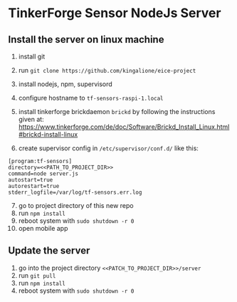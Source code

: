 # TinkerForge Sensor NodeJs Server

## Install the server on linux machine

1. install git
2. run `git clone https://github.com/kingalione/eice-project`
3. install nodejs, npm, supervisord
4. configure hostname to `tf-sensors-raspi-1.local`
5. install tinkerforge brickdaemon `brickd` by following the instructions given at: https://www.tinkerforge.com/de/doc/Software/Brickd_Install_Linux.html#brickd-install-linux

6. create supervisor config in `/etc/supervisor/conf.d/` like this:

```
[program:tf-sensors]
directory=<<PATH_TO_PROJECT_DIR>>
command=node server.js
autostart=true
autorestart=true
stderr_logfile=/var/log/tf-sensors.err.log
```

7. go to project directory of this new repo
8. run `npm install`
9. reboot system with `sudo shutdown -r 0`
10. open mobile app

## Update the server

1. go into the project directory `<<PATCH_TO_PROJECT_DIR>>/server`
2. run `git pull`
3. run `npm install`
4. reboot system with `sudo shutdown -r 0`
